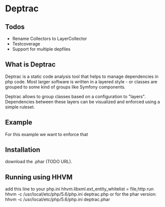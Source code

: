 # Deptrac

## Todos
- Rename Collectors to LayerCollector
- Testcoverage
- Support for multiple depfiles

## What is Deptrac
Deptrac is a static code analysis tool that helps to manage dependencies in php code.
Most larger software is written in a layered style - or classes are grouped to some kind of groups like Symfony components.

Deptrac allows to group classes based on a configuration to "layers".
Dependencies between these layers can be visualized and enforced using a simple ruleset.

## Example

For this example we want to enforce that

## Installation

download the .phar (TODO URL).


## Running using HHVM
add this line to your php.ini hhvm.libxml.ext_entity_whitelist = file,http
run hhvm -c /usr/local/etc/php/5.6/php.ini deptrac.php
or for the phar version: hhvm -c /usr/local/etc/php/5.6/php.ini deptrac.phar